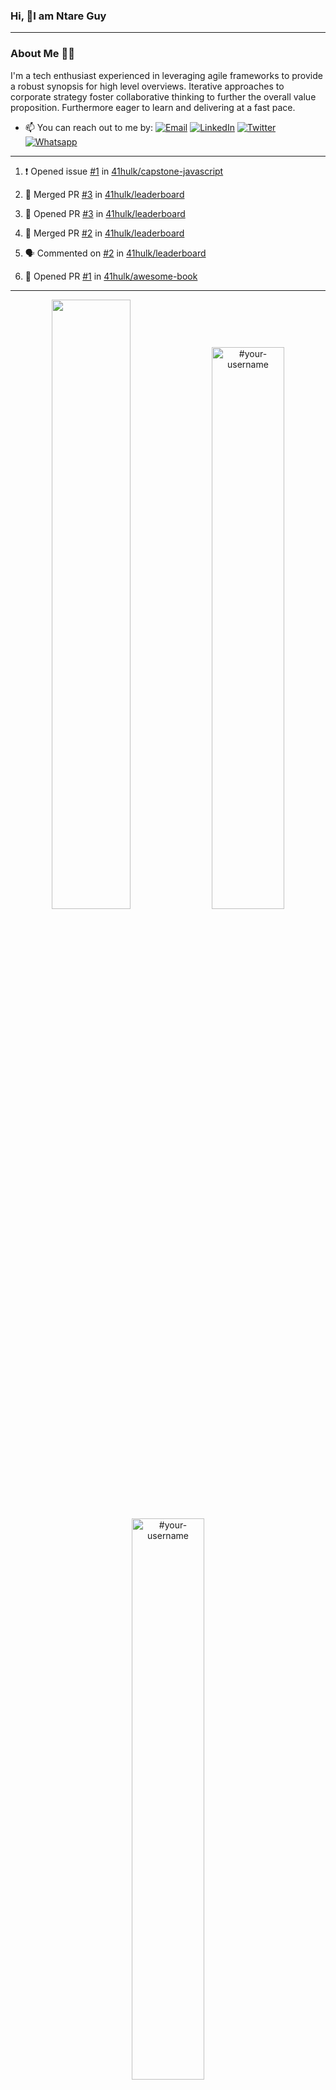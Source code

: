 ### Hi, 👋I am Ntare Guy

---

### About Me 👨‍💻

I'm a tech enthusiast experienced in leveraging agile frameworks to provide a robust synopsis for high level overviews. Iterative approaches to corporate strategy foster collaborative thinking to further the overall value proposition. Furthermore eager to learn and delivering at a fast pace.

- 📫 You can reach out to me by:
  [![Email](https://img.shields.io/badge/--gmail?label=Gmail&logo=Gmail&style=social)](mailto:gntare2@gmail.com)
  [![LinkedIn](https://img.shields.io/badge/--linkedin?label=LinkedIn&logo=LinkedIn&style=social)](https://www.linkedin.com/in/ntare-guy)
  [![Twitter](https://img.shields.io/badge/--twitter?label=Twitter&logo=Twitter&style=social)](https://twitter.com/ntare_guy)
  [![Whatsapp](https://img.shields.io/badge/--whatsapp?label=Whatsapp&logo=whatsapp&style=social)](https://api.whatsapp.com/send?phone=+250780770022&text=Hello%20Guy!%20%F0%9F%91%8B%F0%9F%8F%BB)

---

<!--START_SECTION:activity-->
1. ❗️ Opened issue [#1](https://github.com/41hulk/capstone-javascript/issues/1) in [41hulk/capstone-javascript](https://github.com/41hulk/capstone-javascript)

2. 🎉 Merged PR [#3](https://github.com/41hulk/leaderboard/pull/3) in [41hulk/leaderboard](https://github.com/41hulk/leaderboard)
3. 💪 Opened PR [#3](https://github.com/41hulk/leaderboard/pull/3) in [41hulk/leaderboard](https://github.com/41hulk/leaderboard)
4. 🎉 Merged PR [#2](https://github.com/41hulk/leaderboard/pull/2) in [41hulk/leaderboard](https://github.com/41hulk/leaderboard)
5. 🗣 Commented on [#2](https://github.com/41hulk/leaderboard/issues/2) in [41hulk/leaderboard](https://github.com/41hulk/leaderboard)
5. 💪 Opened PR [#1](https://github.com/41hulk/awesome-book/pull/1) in [41hulk/awesome-book](https://github.com/41hulk/awesome-book)
<!--END_SECTION:activity-->

---

<p align="center">
<img width="50%" src="https://github-readme-stats.vercel.app/api?username=41hulk&theme=highcontrast&hide_border=true alt="#your-username" />
<img width="48%" src="https://github-readme-stats.vercel.app/api/top-langs?username=41hulk&show_icons=true&theme=dark&locale=en&layout=compact&hide_border=true" alt="#your-username" />
<img width="48%" src="https://github-readme-streak-stats.herokuapp.com/?user=41hulk&theme=highcontrast&hide_border=true" alt="#your-username" />
</p>
